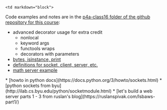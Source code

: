 	<td markdown="block">
Code examples and notes are in the [p4a-class16 folder of the github repository for this course](https://github.com/jversoza/p4a-spring-16-examples/tree/master/p4a-class16):

* advanced decorator usage for extra credit
    * nonlocal
    * keyword args
    * functools wraps
    * decorators with parameters
* [bytes, isinstance, print](https://github.com/jversoza/p4a-spring-16-examples/blob/master/p4a-class16/bytes_isinstance_print.md)
* [definitions for socket, client, server, etc.](https://github.com/jversoza/p4a-spring-16-examples/blob/master/p4a-class16/sockets.md)
* [math server example](https://github.com/jversoza/p4a-spring-16-examples/blob/master/p4a-class16/math_server.py)
</td>
	<td markdown="block">
* [howto in python docs](https://docs.python.org/3/howto/sockets.html)
* [python sockets from byu](http://ilab.cs.byu.edu/python/socketmodule.html)
* [let's build a web server parts 1 - 3 from ruslan's blog](https://ruslanspivak.com/lsbaws-part1/)
</td>
	<td markdown="block">
</td>
